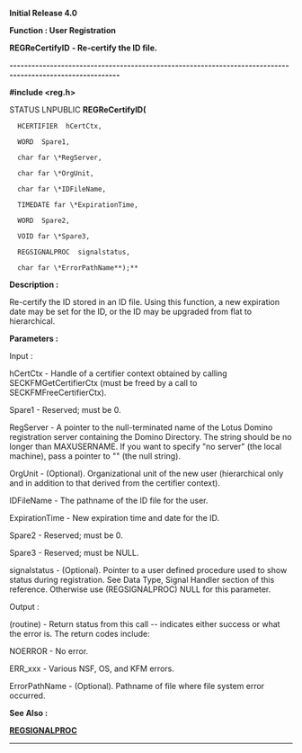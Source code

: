 




<!--
 /\* Font Definitions \*/
 @font-face
 {font-family:Helv;
 panose-1:2 11 6 4 2 2 2 3 2 4;}
@font-face
 {font-family:"Cambria Math";
 panose-1:2 4 5 3 5 4 6 3 2 4;}
 /\* Style Definitions \*/
 p.MsoNormal, li.MsoNormal, div.MsoNormal
 {margin-top:0cm;
 margin-right:0cm;
 margin-bottom:8.0pt;
 margin-left:0cm;
 line-height:107%;
 font-size:11.0pt;
 font-family:"Calibri",sans-serif;}
.MsoChpDefault
 {font-size:11.0pt;}
.MsoPapDefault
 {margin-bottom:8.0pt;
 line-height:107%;}
 /\* Page Definitions \*/
 @page WordSection1
 {size:612.0pt 792.0pt;
 margin:72.0pt 72.0pt 72.0pt 72.0pt;}
div.WordSection1
 {page:WordSection1;}
-->




**Initial Release 4.0**



**Function : User Registration**



**REGReCertifyID** **-
Re-certify the ID file.**


**----------------------------------------------------------------------------------------------------------**



**#include <reg.h>**



STATUS
LNPUBLIC **REGReCertifyID(**  

      HCERTIFIER  hCertCtx,  

      WORD  Spare1,  

      char far \*RegServer,  

      char far \*OrgUnit,  

      char far \*IDFileName,  

      TIMEDATE far \*ExpirationTime,  

      WORD  Spare2,  

      VOID far \*Spare3,  

      REGSIGNALPROC  signalstatus,  

      char far \*ErrorPathName**);**



**Description :**



Re-certify
the ID stored in an ID file.  Using this function, a new expiration date may be
set for the ID, or the ID may be upgraded from flat to hierarchical.


 


**Parameters :**



Input :  

hCertCtx  -  Handle of a certifier context obtained by calling
SECKFMGetCertifierCtx (must be freed by a call to SECKFMFreeCertifierCtx).  

  

Spare1  -  Reserved;  must be 0.  

  

RegServer  -  A pointer to the null-terminated name of the Lotus Domino
registration server containing the Domino Directory.  The string should be no
longer than MAXUSERNAME. If you want to specify "no server" (the
local machine), pass a pointer to "" (the null string).  

  

OrgUnit  -  (Optional).  Organizational unit of the new user (hierarchical only
and in addition to that derived from the certifier context).  

  

IDFileName  -  The pathname of the ID file for the user.  

  

ExpirationTime  -  New expiration time and date for the ID.  

  

Spare2  -  Reserved;  must be 0.  

  

Spare3  -  Reserved;  must be NULL.  

  

signalstatus  -  (Optional).  Pointer to a user defined procedure used to show
status during registration.  See Data Type, Signal Handler section of this
reference.  Otherwise use (REGSIGNALPROC) NULL for this parameter.  

  




Output :  

(routine)  -  Return status from this call -- indicates either success or what
the error is. The return codes include:  

  

NOERROR  -  No error.  

  

ERR\_xxx  -  Various NSF, OS, and KFM errors.  

  

  

ErrorPathName  -  (Optional).  Pathname of file where file system error
occurred.  

  




 **See Also :**


**[REGSIGNALPROC](REGSIGNALPROC.md)**



----------------------------------------------------------------------------------------------------------


 






